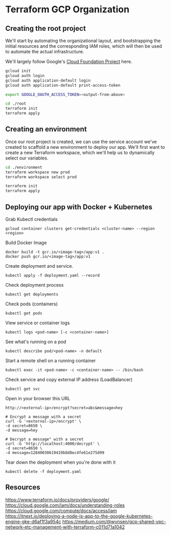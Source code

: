 # Terraform GCP Organization

## Creating the root project
We'll start by automating the organizational layout, and bootstrapping the initial resources and the corresponding IAM roles, which will then be used to automate the actual infrastructure.

We'll largely follow Google's [Cloud Foundation Project](https://github.com/terraform-google-modules/cloud-foundation-fabric/tree/master/organization-bootstrap) here.

```sh
gcloud init
gcloud auth login
gcloud auth application-default login
gcloud auth application-default print-access-token

export GOOGLE_OAUTH_ACCESS_TOKEN=<output-from-above>

cd ./root
terraform init
terraform apply
```

## Creating an environment
Once our root project is created, we can use the service account we've created to scaffold a new environment to deploy our app. We'll first want to create a new Terraform workspace, which we'll help us to dynamically select our variables.

```sh
cd ./environment
terraform workspace new prod
terraform workspace select prod

terraform init
terraform apply
```

## Deploying our app with Docker + Kubernetes
Grab Kubectl credentials
```
gcloud container clusters get-credentials <cluster-name> --region <region>
```

Build Docker Image
```
docker build -t gcr.io/<image-tag>/app:v1 .
docker push gcr.io/<image-tag>/app:v1
```

Create deployment and service.
```
kubectl apply -f deployment.yaml --record
```

Check deployment process
```
kubectl get deployments
```

Check pods (containers)
```
kubectl get pods
```

View service or container logs
```
kubectl logs <pod-name> [-c <container-name>]
```

See what's running on a pod
```
kubectl describe pod/<pod-name> -n default
```

Start a remote shell on a running container
```
kubectl exec -it <pod-name> -c <container-name> -- /bin/bash
```

Check service and copy external IP address (LoadBalancer)
```
kubectl get svc
```

Open in your browser this URL
```
http://<external-ip>/encrypt?secret=abc&message=hey

# Encrypt a message with a secret
curl -G '<external-ip>/encrypt' \
-d secret=8650 \
-d message=hey

# Decrypt a message" with a secret
curl -G 'http://localhost:4000/decrypt' \
-d secret=8650 \
-d message=12840030619419b8d8ec4fe61e275d99
```

Tear down the deployment when you're done with it
```
kubectl delete -f deployment.yaml
```

## Resources
https://www.terraform.io/docs/providers/google/
https://cloud.google.com/iam/docs/understanding-roles
https://cloud.google.com/compute/docs/access/iam
https://itnext.io/deploying-a-node-js-app-to-the-google-kubernetes-engine-gke-d6af1f3a954c
https://medium.com/@wynsen/gcp-shared-vpc-network-etc-management-with-terraform-c011d71a1042

